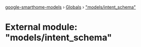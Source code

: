 [google-smarthome-models](../README.md) › [Globals](../globals.md) › ["models/intent_schema"](_models_intent_schema_.md)

# External module: "models/intent_schema"


